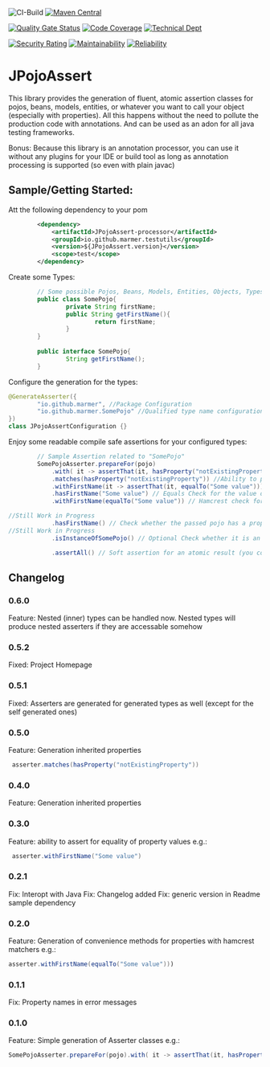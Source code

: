 ![CI-Build](https://github.com/marmer/JPojoAssert/workflows/CI-Build/badge.svg)
[![Maven Central](https://maven-badges.herokuapp.com/maven-central/io.github.marmer.testutils/JPojoAssert/badge.svg)](https://maven-badges.herokuapp.com/maven-central/io.github.marmer.testutils/JPojoAssert)
 
[![Quality Gate Status](https://sonarcloud.io/api/project_badges/measure?project=io.github.marmer.testutils:JPojoAssert&metric=alert_status)](https://sonarcloud.io/dashboard?id=io.github.marmer.testutils:JPojoAssert)
[![Code Coverage](https://sonarcloud.io/api/project_badges/measure?project=io.github.marmer.testutils:JPojoAssert&metric=coverage)](https://sonarcloud.io/component_measures?id=io.github.marmer.testutils:JPojoAssert&metric=Coverage)
[![Technical Dept](https://sonarcloud.io/api/project_badges/measure?project=io.github.marmer.testutils:JPojoAssert&metric=sqale_index)](https://sonarcloud.io/project/issues?facetMode=effort&id=io.github.marmer.testutils:JPojoAssert&resolved=false&types=CODE_SMELL)

[![Security Rating](https://sonarcloud.io/api/project_badges/measure?project=io.github.marmer.testutils:JPojoAssert&metric=security_rating)](https://sonarcloud.io/component_measures?id=io.github.marmer.testutils:JPojoAssert&metric=Security)
[![Maintainability](https://sonarcloud.io/api/project_badges/measure?project=io.github.marmer.testutils:JPojoAssert&metric=sqale_rating)](https://sonarcloud.io/component_measures?id=io.github.marmer.testutils:JPojoAssert&metric=Maintainability)
[![Reliability](https://sonarcloud.io/api/project_badges/measure?project=io.github.marmer.testutils:JPojoAssert&metric=reliability_rating)](https://sonarcloud.io/component_measures?id=io.github.marmer.testutils:JPojoAssert&metric=Reliability)

JPojoAssert
===========

This library provides the generation of fluent, atomic assertion classes for pojos, beans, models, entities, or whatever you want to call your object (especially with properties). All this happens without the need to pollute the production code with annotations. And can be used as an adon for all java testing frameworks.

Bonus: Because this library is an annotation processor, you can use it without any plugins for your IDE or build tool as long as annotation processing is supported (so even with plain javac) 

Sample/Getting Started:
-----------------------

Att the following dependency to your pom
```.xml
        <dependency>
            <artifactId>JPojoAssert-processor</artifactId>
            <groupId>io.github.marmer.testutils</groupId>
            <version>${JPojoAssert.version}</version>
            <scope>test</scope>
        </dependency>
```

Create some Types:
```java
        // Some possible Pojos, Beans, Models, Entities, Objects, Types, ...
        public class SomePojo{
                private String firstName;
                public String getFirstName(){
                        return firstName;
                }
        }
        
        public interface SomePojo{
                String getFirstName();
        }
```

Configure the generation for the types:
```.java
@GenerateAsserter({
        "io.github.marmer", //Package Configuration
        "io.github.marmer.SomePojo" //Qualified type name configuration
})
class JPojoAssertConfiguration {}
```

Enjoy some readable compile safe assertions for your configured types:
```java
        // Sample Assertion related to "SomePojo"        
        SomePojoAsserter.prepareFor(pojo)
            .with( it -> assertThat(it, hasProperty("notExistingProperty")) )  // Custom assertion related to the pojo itself (Here you can do annything and assert in any way you want. E.g. use assertThat from Hamcrest, AssertJ or Truth)
            .matches(hasProperty("notExistingProperty")) //Ability to pass Hamcrest Matchers for the Pojo itself
            .withFirstName(it -> assertThat(it, equalTo("Some value"))) // Custom assertion related to the property (Here you can do annything and assert in any way you want. E.g. use assertThat from Hamcrest, AssertJ or Truth)
            .hasFirstName("Some value") // Equals Check for the value of the related property of the pojo            
            .withFirstName(equalTo("Some value")) // Hamcrest check for the value of the related property of the pojo 

//Still Work in Progress
            .hasFirstName() // Check whether the passed pojo has a property
//Still Work in Progress
            .isInstanceOfSomePojo() // Optional Check whether it is an instance related to the Base Class the Asserter was created of

            .assertAll() // Soft assertion for an atomic result (you could also use assertToFirstFail() to fail fast)
```

Changelog
---------
### 0.6.0
Feature: Nested (inner) types can be handled now. Nested types will produce nested asserters if they are accessable somehow

### 0.5.2
Fixed: Project Homepage

### 0.5.1
Fixed: Asserters are generated for generated types as well (except for the self generated ones)

### 0.5.0
Feature: Generation inherited properties 
```.java
 asserter.matches(hasProperty("notExistingProperty"))
```

### 0.4.0
Feature: Generation inherited properties

### 0.3.0
Feature: ability to assert for equality of property values e.g.: 
```.java
 asserter.withFirstName("Some value")
```
### 0.2.1
Fix: Interopt with Java
Fix: Changelog added
Fix: generic version in Readme sample dependency
### 0.2.0
Feature: Generation of convenience methods for properties with hamcrest matchers e.g.:
```.java 
asserter.withFirstName(equalTo("Some value")))
```
### 0.1.1
Fix: Property names in error messages
### 0.1.0
Feature: Simple generation of Asserter classes e.g.:
 ```.java 
 SomePojoAsserter.prepareFor(pojo).with( it -> assertThat(it, hasProperty("notExistingProperty")) )  // Custom assertion related to the pojo itself (Here you can do annything and assert in any way you want. E.g. use assertThat from Hamcrest, AssertJ or Truth))
```
